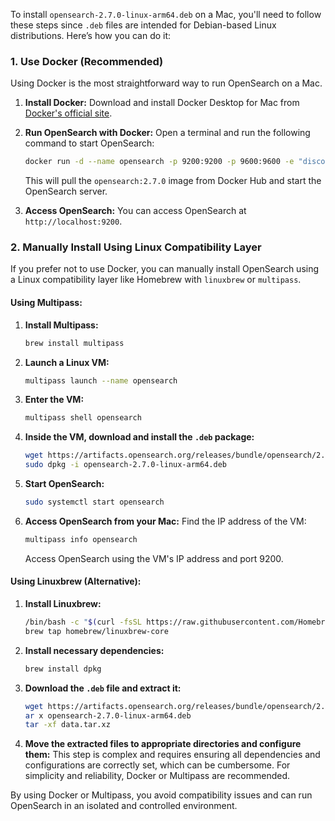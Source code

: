 To install `opensearch-2.7.0-linux-arm64.deb` on a Mac, you'll need to follow these steps since `.deb` files are intended for Debian-based Linux distributions. Here’s how you can do it:

### 1. Use Docker (Recommended)

Using Docker is the most straightforward way to run OpenSearch on a Mac.

1. **Install Docker:**
   Download and install Docker Desktop for Mac from [Docker's official site](https://www.docker.com/products/docker-desktop).

2. **Run OpenSearch with Docker:**
   Open a terminal and run the following command to start OpenSearch:
   ```sh
   docker run -d --name opensearch -p 9200:9200 -p 9600:9600 -e "discovery.type=single-node" opensearchproject/opensearch:2.7.0
   ```
   This will pull the `opensearch:2.7.0` image from Docker Hub and start the OpenSearch server.

3. **Access OpenSearch:**
   You can access OpenSearch at `http://localhost:9200`.

### 2. Manually Install Using Linux Compatibility Layer

If you prefer not to use Docker, you can manually install OpenSearch using a Linux compatibility layer like Homebrew with `linuxbrew` or `multipass`.

#### Using Multipass:

1. **Install Multipass:**
   ```sh
   brew install multipass
   ```

2. **Launch a Linux VM:**
   ```sh
   multipass launch --name opensearch
   ```

3. **Enter the VM:**
   ```sh
   multipass shell opensearch
   ```

4. **Inside the VM, download and install the `.deb` package:**
   ```sh
   wget https://artifacts.opensearch.org/releases/bundle/opensearch/2.7.0/opensearch-2.7.0-linux-arm64.deb
   sudo dpkg -i opensearch-2.7.0-linux-arm64.deb
   ```

5. **Start OpenSearch:**
   ```sh
   sudo systemctl start opensearch
   ```

6. **Access OpenSearch from your Mac:**
   Find the IP address of the VM:
   ```sh
   multipass info opensearch
   ```
   Access OpenSearch using the VM's IP address and port 9200.

#### Using Linuxbrew (Alternative):

1. **Install Linuxbrew:**
   ```sh
   /bin/bash -c "$(curl -fsSL https://raw.githubusercontent.com/Homebrew/install/HEAD/install.sh)"
   brew tap homebrew/linuxbrew-core
   ```

2. **Install necessary dependencies:**
   ```sh
   brew install dpkg
   ```

3. **Download the `.deb` file and extract it:**
   ```sh
   wget https://artifacts.opensearch.org/releases/bundle/opensearch/2.7.0/opensearch-2.7.0-linux-arm64.deb
   ar x opensearch-2.7.0-linux-arm64.deb
   tar -xf data.tar.xz
   ```

4. **Move the extracted files to appropriate directories and configure them:**
   This step is complex and requires ensuring all dependencies and configurations are correctly set, which can be cumbersome. For simplicity and reliability, Docker or Multipass are recommended.

By using Docker or Multipass, you avoid compatibility issues and can run OpenSearch in an isolated and controlled environment.
